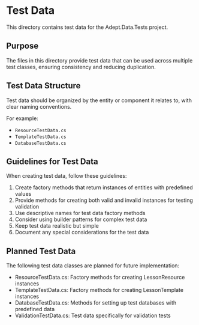 # Test Data

This directory contains test data for the Adept.Data.Tests project.

## Purpose

The files in this directory provide test data that can be used across multiple test classes, ensuring consistency and reducing duplication.

## Test Data Structure

Test data should be organized by the entity or component it relates to, with clear naming conventions.

For example:
- `ResourceTestData.cs`
- `TemplateTestData.cs`
- `DatabaseTestData.cs`

## Guidelines for Test Data

When creating test data, follow these guidelines:

1. Create factory methods that return instances of entities with predefined values
2. Provide methods for creating both valid and invalid instances for testing validation
3. Use descriptive names for test data factory methods
4. Consider using builder patterns for complex test data
5. Keep test data realistic but simple
6. Document any special considerations for the test data

## Planned Test Data

The following test data classes are planned for future implementation:

- ResourceTestData.cs: Factory methods for creating LessonResource instances
- TemplateTestData.cs: Factory methods for creating LessonTemplate instances
- DatabaseTestData.cs: Methods for setting up test databases with predefined data
- ValidationTestData.cs: Test data specifically for validation tests
